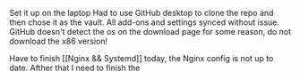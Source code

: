 Set it up on the laptop
Had to use GitHub desktop to clone the repo and then chose it as the vault. All add-ons and settings synced without issue. GitHub doesn't detect the os on the download page for some reason, do not download the x86 version!

Have to finish [[Nginx && Systemd]] today, the Nginx config is not up to date. Afther that I need to finish the 